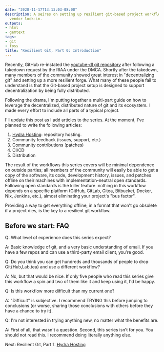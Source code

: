 ```yaml
---
date: "2020-11-17T13:13:03-08:00"
description: A seires on setting up resilient git-based project workflows, free of
  vendor lock-in.
outputs:
- html
- gemtext
tags:
- git
- foss
title: "Resilient Git, Part 0: Introduction"
---
```


Recently, GitHub re-instated the [youtube-dl git
repository](https://github.com/ytdl-org/youtube-dl) after following a takedown
request by the RIAA under the DMCA. Shortly after the takedown, many members of the
community showed great interest in "decentralizing git" and setting up a more
resilient forge. What many of these people fail to understand is that the Git-based
project setup is designed to support decentralization by being fully distributed.

Following the drama, I'm putting together a multi-part guide on how to leverage the
decentralized, distributed nature of git and its ecosystem. I made every effort to
include all parts of a typical project.

I'll update this post as I add articles to the series. At the moment, I've planned to
write the following articles:

1.  [Hydra Hosting](../../../2020/11/18/git-workflow-1.html): repository hosting.
2.  Community feedback (issues, support, etc.)
3.  Community contributions (patches)
4.  CI/CD
5.  Distribution

The result of the workflows this series covers will be minimal dependence on outside
parties; all members of the community will easily be able to get a copy of the
software, its code, development history, issues, and patches offline on their
machines with implementation-neutral open standards. Following open standards is the
killer feature: nothing in this workflow depends on a specific platform (GitHub,
GitLab, Gitea, Bitbucket, Docker, Nix, Jenkins, etc.), almost eliminating your
project's "bus factor".

Providing a way to get everything offline, in a format that won't go obsolete if a
project dies, is the key to a resilient git workflow.

Before we start: FAQ
--------------------

Q: What level of experience does this series expect?

A: Basic knowledge of git, and a very basic understanding of email. If you have a few
repos and can use a third-party email client, you're good.

Q: Do you think you can get hundreds and thousands of people to drop Git{Hub,Lab,tea}
and use a different workflow?

A: No, but that would be nice. If only five people who read this series give this
workflow a spin and two of them like it and keep using it, I'd be happy.

Q: Is this workflow more difficult than my current one?

A: "Difficult" is subjective. I recommend TRYING this before jumping to conclusions
(or worse, sharing those conclusions with others before they have a chance to try
it).

Q: I'm not interested in trying anything new, no matter what the benefits are.

A: First of all, that wasn't a question. Second, this series isn't for you. You
should not read this. I recommend doing literally anything else.

Next: Resilient Git, Part 1: [Hydra Hosting](../../../2020/11/18/git-workflow-1.html)
